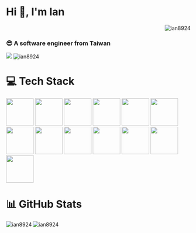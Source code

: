 
<h1 width="100%" align="left">Hi 👋, I'm Ian  </h1>
<div align="right"> <img src="https://komarev.com/ghpvc/?username=ian8924&label=Profile%20views&color=0e75b6&style=flat" alt="ian8924" /> </div>

<h3 align="left">😎 A software engineer from Taiwan</h3>
<img src="https://user-images.githubusercontent.com/74038190/212284158-e840e285-664b-44d7-b79b-e264b5e54825.gif" style="max-width: 100%; display: inline-block;" data-target="animated-image.originalImage">

<img src="https://github-profile-trophy.vercel.app/?username=ian8924&theme=dark_dimmed&column=9&margin-w=15&margin-h=15" alt="ian8924" />


<h1 align="left">💻 Tech Stack</h1>


<div align="left">
<img src="https://user-images.githubusercontent.com/74038190/212257454-16e3712e-945a-4ca2-b238-408ad0bf87e6.gif" width="75">
<img src="https://user-images.githubusercontent.com/74038190/212257472-08e52665-c753-4bd9-aa20-f5a4dae769b5.gif" width="75">
<img src="https://user-images.githubusercontent.com/74038190/212257468-1e9a91f1-b626-4baa-b15d-5c385dfa7ed2.gif" width="75">
<img src="https://user-images.githubusercontent.com/74038190/212257465-7ce8d493-cac5-494e-982a-5a9deb852c4b.gif" width="75">
<img src="https://user-images.githubusercontent.com/74038190/212257463-4d082cb4-7483-4eaf-bc25-6dde2628aabd.gif" width="75">
<img src="https://user-images.githubusercontent.com/74038190/212257460-738ff738-247f-4445-a718-cdd0ca76e2db.gif" width="75">
<img src="https://user-images.githubusercontent.com/74038190/212257467-871d32b7-e401-42e8-a166-fcfd7baa4c6b.gif" width="75">



<img src="https://user-images.githubusercontent.com/74038190/212281775-b468df30-4edc-4bf8-a4ee-f52e1aaddc86.gif" height="75">
<img src="https://user-images.githubusercontent.com/74038190/212281780-0afd9616-8310-46e9-a898-c4f5269f1387.gif" width="75">
  
<img src="https://github.com/Anmol-Baranwal/Cool-GIFs-For-GitHub/assets/74038190/1a797f46-efe4-41e6-9e75-5303e1bbcbfa" width="75">
<img src="https://github.com/Anmol-Baranwal/Cool-GIFs-For-GitHub/assets/74038190/29fd6286-4e7b-4d6c-818f-c4765d5e39a9" width="75">
<img src="https://github.com/Anmol-Baranwal/Cool-GIFs-For-GitHub/assets/74038190/67f477ed-6624-42da-99f0-1a7b1a16eecb" width="75">
<img src="https://github.com/Anmol-Baranwal/Cool-GIFs-For-GitHub/assets/74038190/3c16d4f2-b757-4c70-8f42-43d5dddd2c36" width="75">

</div>

  <h1 align="left">📊 GitHub Stats </h1>

  <img align="left" src="https://github-readme-stats.vercel.app/api/top-langs?username=ian8924&show_icons=true&locale=en&theme=holi" alt="ian8924" />
  <img align="center" src="https://github-readme-stats.vercel.app/api?username=ian8924&show_icons=true&locale=en&theme=holi" alt="ian8924" />


